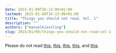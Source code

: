 ```yaml
---
date: 2015-01-09T16:13:00+01:00
lastmod: 2015-01-09T16:13:00+01:00
title: "Things you should not read, Vol. 1"
description: ""
authors: ["manuelkiessling"]
slug: 2015/01/09/things-you-should-not-read-vol-1
---
```


<p>
Please do not read
<a href="http://waitbutwhy.com/2014/05/fermi-paradox.html" title="Wait But Why: The Fermi Paradox">this</a>,
<a href="http://waitbutwhy.com/2014/10/religion-for-the-nonreligious.html" title="Wait But Why: A Religion for the Nonreligious">this</a>,
<a href="http://waitbutwhy.com/2013/12/your-ancestor-is-jellyfish.html" title="Wait But Why: Meet Your Ancestors (All of Them)">this</a>,
<a href="https://medium.com/@hansdezwart/ai-weiwei-is-living-in-our-future-474e5dd15e4f" title="Hans de Zwart: Ai Weiwei is Living in Our Future">this</a>,
and
<a href="http://www.amazon.com/Antifragile-Things-That-Disorder-Incerto/dp/0812979680/" title="Nassim Nicholas Taleb: Antifragile - Things That Gain from Disorder">this</a>.
</p>
